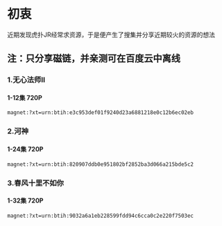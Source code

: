 # 初衷
近期发现虎扑JR经常求资源，于是便产生了搜集并分享近期较火的资源的想法
## 注：只分享磁链，并亲测可在百度云中离线
### 1.无心法师Ⅱ
#### 1-12集 720P
    magnet:?xt=urn:btih:e3c953def01f9240d23a6881218e0c12b6ec02eb

### 2.河神
#### 1-24集 720P
    magnet:?xt=urn:btih:820907ddb0e951802bf2852ba3d066a215bde5c2

### 3.春风十里不如你
#### 1-32集 720P
    magnet:?xt=urn:btih:9032a6a1eb228599fdd94c6cca0c2e220f7503ec